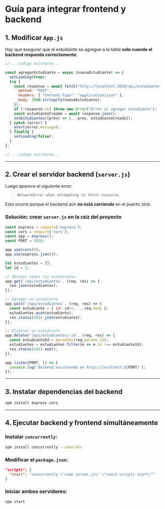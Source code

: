 
# Guía para integrar frontend y backend

## 1. Modificar `App.js`

Hay que asegurar que el estudiante se agregue a la tabla **solo cuando el backend responda correctamente**:

```js
// ...código existente...

const agregarEstudiante = async (nuevoEstudiante) => {
  setLoading(true);
  try {
    const response = await fetch("http://localhost:3030/api/estudiantes", {
      method: "POST",
      headers: { "Content-Type": "application/json" },
      body: JSON.stringify(nuevoEstudiante),
    });
    if (!response.ok) throw new Error("Error al agregar estudiante");
    const estudianteCreado = await response.json();
    setEstudiantes((prev) => [...prev, estudianteCreado]);
  } catch (error) {
    alert(error.message);
  } finally {
    setLoading(false);
  }
};

// ...código existente...
```

---

## 2. Crear el servidor backend (`server.js`)

Luego aparece el siguiente error:

> `NetworkError when attempting to fetch resource.`

Esto ocurre porque el backend aún **no está corriendo** en el puerto `3030`.

### Solución: crear `server.js` en la raíz del proyecto

```js
const express = require('express');
const cors = require('cors');
const app = express();
const PORT = 3030;

app.use(cors());
app.use(express.json());

let estudiantes = [];
let id = 1;

// Obtener todos los estudiantes
app.get('/api/estudiantes', (req, res) => {
  res.json(estudiantes);
});

// Agregar un estudiante
app.post('/api/estudiantes', (req, res) => {
  const estudiante = { id: id++, ...req.body };
  estudiantes.push(estudiante);
  res.status(201).json(estudiante);
});

// Eliminar un estudiante
app.delete('/api/estudiantes/:id', (req, res) => {
  const estudianteId = parseInt(req.params.id);
  estudiantes = estudiantes.filter(e => e.id !== estudianteId);
  res.status(204).end();
});

app.listen(PORT, () => {
  console.log(`Backend escuchando en http://localhost:${PORT}`);
});
```

---

## 3. Instalar dependencias del backend

```bash
npm install express cors
```

---

## 4. Ejecutar backend y frontend simultáneamente

### Instalar `concurrently`:

```bash
npm install concurrently --save-dev
```

### Modificar el `package.json`:

```json
"scripts": {
  "start": "concurrently \"node server.js\" \"react-scripts start\""
}
```

### Iniciar ambos servidores:

```bash
npm start
```
